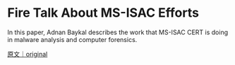 
# Fire Talk About MS-ISAC Efforts

In this paper, Adnan Baykal describes the work that MS-ISAC CERT is doing in malware analysis and computer forensics.

[原文｜original](https://insights.sei.cmu.edu/library/fire-talk-about-ms-isac-efforts/)
        